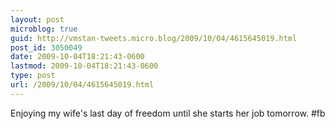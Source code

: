 ```yaml
---
layout: post
microblog: true
guid: http://vmstan-tweets.micro.blog/2009/10/04/4615645019.html
post_id: 3050049
date: 2009-10-04T18:21:43-0600
lastmod: 2009-10-04T18:21:43-0600
type: post
url: /2009/10/04/4615645019.html
---
```

Enjoying my wife's last day of freedom until she starts her job tomorrow. #fb
